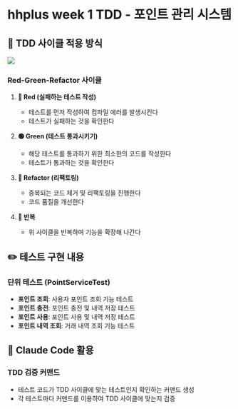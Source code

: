 # hhplus week 1 TDD - 포인트 관리 시스템

## 🔄 TDD 사이클 적용 방식

[![](https://mermaid.ink/img/pako:eNqlU8uO2yAU_RVENq3kpOC3mWqkSWbZ2UwXlVp3gc3FtkKMhbGSaZRvmVVH6t_1E0ocuxPNsmXFgfO4wOWISy0AMyyV3pc1NxZ9esxb5Mbdu285_v38_BN9MY0FxD8W5sOt5I1q2gpZ6G2Ov7-_cNcT9xd64FtAtoaRfCahjvf9K3MzMV_QI0heWm0ue1MmWi5v0XoyHcFm0o3gbiaWyrneg0QGBJKNUmwhZRInkddbo7fAFiIOSEAnuNw3wtbM7w5eqZU2bOGLIAxiT-rWLvfQVLVlhVbi5o19ZQDaKSCKQJbh3wBCijQL_zegUANM_klYZFK--mdpCME_-F8luAt1F3S9sL4c6XppMxYx69zrbj_bJwWIeNTz0VxO4RdQvikn6A432MOVaQRm1gzg4R2YHT9DfDz75dj1wg5yzNxUuBcflGubvD05Wcfbr1rvZqXRQ1XPYOgEt3Df8Mpwx5Bc9WcKtALMRg-txYySKB5NMDvig8NJvEoyP4nilGaUevgJMz_0V1GUkjSOKMkykpw8_GPMJKs4oDFNkjSMCKG-7wQgGtePD5cPMf6L0x-x7v3s?type=png)](https://mermaid.live/edit#pako:eNqlU8uO2yAU_RVENq3kpOC3mWqkSWbZ2UwXlVp3gc3FtkKMhbGSaZRvmVVH6t_1E0ocuxPNsmXFgfO4wOWISy0AMyyV3pg1NxZ9esxb5Mbdu285_v38_BN9MY0FxD8W5sOt5I1q2gpZ6G2Ov7-_cNcT9xd64FtAtoaRfCahjvf9K3MzMV_QI0heWm0ue1MmWi5v0XoyHcFm0o3gbiaWyrneg0QGBJKNUmwhZRInkddbo7fAFiIOSEAnuNw3wtbM7w5eqZU2bOGLIAxiT-rWLvfQVLVlhVbi5o19ZQDaKSCKQJbh3wBCijQL_zegUANM_klYZFK--mdpCME_-F8luAt1F3S9sL4c6XppMxYx69zrbj_bJwWIeNTz0VxO4RdQvikn6A432MOVaQRm1gzg4R2YHT9DfDz75dj1wg5yzNxUuBcflGubvD05Wcfbr1rvZqXRQ1XPYOgEt3Df8Mpwx5Bc9WcKtALMRg-txYySKB5NMDvig8NJvEoyP4nilGaUevgJMz_0V1GUkjSOKMkykpw8_GPMJKs4oDFNkjSMCKG-7wQgGtePD5cPMf6L0x-x7v3s)

### Red-Green-Refactor 사이클

1. **🔴 Red (실패하는 테스트 작성)**
   - 테스트를 먼저 작성하여 컴파일 에러를 발생시킨다
   - 테스트가 실패하는 것을 확인한다

2. **🟢 Green (테스트 통과시키기)**
   - 해당 테스트를 통과하기 위한 최소한의 코드를 작성한다
   - 테스트가 통과하는 것을 확인한다

3. **🔵 Refactor (리팩토링)**
   - 중복되는 코드 제거 및 리팩토링을 진행한다
   - 코드 품질을 개선한다

4. **🔄 반복**
   - 위 사이클을 반복하며 기능을 확장해 나간다

## ✏️ 테스트 구현 내용

### 단위 테스트 (PointServiceTest)
- **포인트 조회**: 사용자 포인트 조회 기능 테스트
- **포인트 충전**: 포인트 충전 및 내역 저장 테스트
- **포인트 사용**: 포인트 사용 및 내역 저장 테스트
- **포인트 내역 조회**: 거래 내역 조회 기능 테스트

## 🤖 Claude Code 활용

### TDD 검증 커맨드
- 테스트 코드가 TDD 사이클에 맞는 테스트인지 확인하는 커맨드 생성
- 각 테스트마다 커맨드를 이용하여 TDD 사이클에 맞는지 검증
